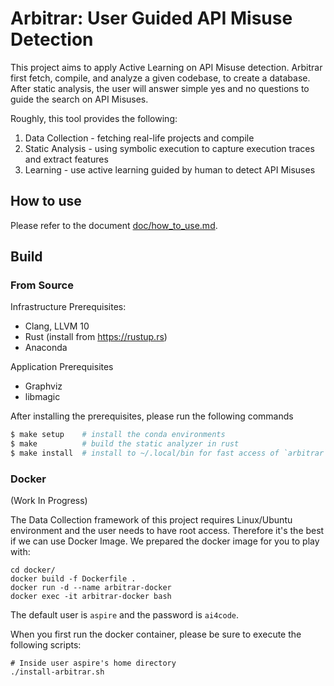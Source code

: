 # Arbitrar: User Guided API Misuse Detection

This project aims to apply Active Learning on API Misuse detection.
Arbitrar first fetch, compile, and analyze a given codebase, to create a database.
After static analysis, the user will answer simple yes and no questions to guide the search
on API Misuses.

Roughly, this tool provides the following:

1. Data Collection - fetching real-life projects and compile
2. Static Analysis - using symbolic execution to capture execution traces and extract features
3. Learning - use active learning guided by human to detect API Misuses

## How to use

Please refer to the document [doc/how_to_use.md](doc/how_to_use.md).

## Build

### From Source

Infrastructure Prerequisites:
- Clang, LLVM 10
- Rust (install from https://rustup.rs)
- Anaconda

Application Prerequisites
- Graphviz
- libmagic

After installing the prerequisites, please run the following commands

``` sh
$ make setup    # install the conda environments
$ make          # build the static analyzer in rust
$ make install  # install to ~/.local/bin for fast access of `arbitrar` command
```

### Docker

(Work In Progress)

The Data Collection framework of this project requires Linux/Ubuntu environment and the user needs
to have root access. Therefore it's the best if we can use Docker Image. We prepared the docker
image for you to play with:

```
cd docker/
docker build -f Dockerfile .
docker run -d --name arbitrar-docker
docker exec -it arbitrar-docker bash
```

The default user is `aspire` and the password is `ai4code`.

When you first run the docker container, please be sure to execute the following scripts:

```
# Inside user aspire's home directory
./install-arbitrar.sh
```
